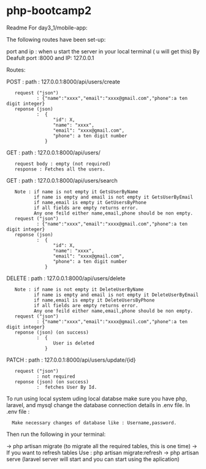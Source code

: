 # php-bootcamp2

Readme For day3_1/mobile-app:

The following routes have been set-up:

port and ip : when u start the server in your local terminal ( u will get this)
By Deafult port :8000 and IP: 127.0.0.1

Routes:

POST : path : 127.0.0.1:8000/api/users/create

       request ("json")
               : {"name":"xxxx","email":"xxxx@gmail.com","phone":a ten digit integer}
       reponse (json) 
               :  {
                     "id": X,
                     "name": "xxxx",
                     "email": "xxxx@gmail.com",
                     "phone": a ten digit number
                  }
 
GET : path : 127.0.0.1:8000/api/users/

       request body : empty (not required)
       response : Fetches all the users.
       
GET : path : 127.0.0.1:8000/api/users/search

       Note : if name is not empty it GetsUserByName 
              if name is empty and email is not empty it GetsUserByEmail
              if name,email is empty it GetUsersByPhone
              if all fields are empty returns error.
              Any one feild either name,email,phone should be non empty.
       request ("json")
               : {"name":"xxxx","email":"xxxx@gmail.com","phone":a ten digit integer}
       reponse (json) 
               :  {
                     "id": X,
                     "name": "xxxx",
                     "email": "xxxx@gmail.com",
                     "phone": a ten digit number
                  }
DELETE : path : 127.0.0.1:8000/api/users/delete

       Note : if name is not empty it DeleteUserByName 
              if name is empty and email is not empty it DeleteUserByEmail
              if name,email is empty it DeleteUsersByPhone
              if all fields are empty returns error.
              Any one feild either name,email,phone should be non empty.
       request ("json")
               : {"name":"xxxx","email":"xxxx@gmail.com","phone":a ten digit integer}
       reponse (json) (on success)
               :  {
                     User is deleted
                  }
                  
PATCH : path : 127.0.0.1:8000/api/users/update/{id}

       request ("json")
               : not required
       reponse (json) (on success)
               :  fetches User By Id.
               
To run using local system uding local databse make sure you have php, laravel, and mysql change the database connection details in .env file. 
In .env file :

      Make necessary changes of database like : Username,password.

Then run the following in your terminal:

  -> php artisan migrate (to migrate all the required tables, this is one time)
  -> If you want to refresh tables Use : php artisan migrate:refresh
  -> php artisan serve (laravel server will start and you can start using the aplication)
             
       

